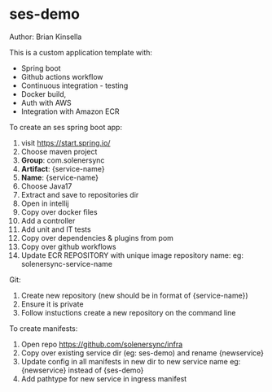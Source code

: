 # ses-demo
Author: Brian Kinsella

This is a custom application template with: 
- Spring boot
- Github actions workflow
- Continuous integration - testing
- Docker build, 
- Auth with AWS
- Integration with Amazon ECR


To create an ses spring boot app:
1. visit https://start.spring.io/
2. Choose maven project
3. <b>Group</b>: com.solenersync
4. <b>Artifact</b>: {service-name}
5. <b>Name</b>: {service-name}
6. Choose Java17
7. Extract and save to repositories dir
8. Open in intellij
9. Copy over docker files
10. Add a controller
11. Add unit and IT tests
12. Copy over dependencies & plugins from pom
13. Copy over github workflows
14. Update ECR REPOSITORY with unique image repository name: eg: solenersync-service-name

Git:
1. Create new repository (new should be in format of {service-name})
2. Ensure it is private
3. Follow instuctions create a new repository on the command line

To create manifests:
1. Open repo https://github.com/solenersync/infra
2. Copy over existing service dir (eg: ses-demo) and rename {newservice}
3. Update config in all manifests in new dir to new service name eg: {newservice} instead of {ses-demo}
4. Add pathtype for new service in ingress manifest

